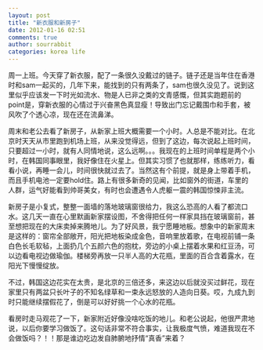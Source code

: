 ```yaml
---
layout: post
title: "新衣服和新房子"
date: 2012-01-16 02:51
comments: true
author: sourrabbit
categories: korea life
---
```

周一上班。今天穿了新衣服，配了一条很久没戴过的链子。链子还是当年住在香港时和sam一起买的，几年下来，能找到的只有两条了，sam也很久没见了。说到这里似乎应该发一下时光如流水、物是人已非之类的文青感慨，但其实跑题前的point是，穿新衣服的心情过于兴奋黑色真显瘦！导致出门忘记戴围巾和手套，被风吹了个透心凉，现在还在流鼻涕。<!--more-->

周末和老公去看了新房子，从新家上班大概需要一个小时。人总是不能对比。在北京时天天从市里跑到机场上班，从来没觉得远，但到了这边，每次说起上班时间，只要超过一小时，就有人同情地说，这么远啊。。。我现在的上班时间单程是两个小时，在韩国同事眼里，我好像住在火星上。但其实习惯了也就那样，练练听力，看看小说，再睡一会儿，时间很快就过去了。当然这有个前提，就是身上带着手机，而且手机电池一定要hold住。路上有很多新奇的见闻，比如窗外的街道，车里的人群，运气好能看到帅哥美女，有时也会遭遇令人虎躯一震的韩国惊悚非主流。

新房子是小复式，整整一面墙的落地玻璃窗很给力，我这么恐高的人看了都流口水。这几天一直在心里默画新家摆设图，不舍得把任何一样家具挡在玻璃窗前，甚至想把现在的大床卖掉来腾地儿。为了好风景，我宁愿睡地板。想象中的新家周末是这样的：窗帘全部敞开，阳光把地板染成金色，音响里放着歌，在电视前铺一条白色长毛软毡，上面扔几个五颜六色的抱枕，旁边的小桌上摆着水果和红豆汤，可以边看电视边做瑜伽。楼梯旁再放一只半人高的大花瓶，里面的百合含着露水，在阳光下慢慢绽放。

不过，韩国这边花实在太贵，是北京的三倍还多，来这边以后就没买过鲜花，现在家里只有两盆只长叶子的不知名绿草和一束永远怒放的人造向日葵。哎，九成九到时只能继续摆假花了，倒是可以好好挑一个心水的花瓶。

看房时走马观花了一下，新家附近好像没啥吃饭的地儿。和老公说起，他很严肃地说，以后你要学习做饭了。这句话非常不符合事实，让我极度气愤，难道我现在不会做饭吗？！！那是谁边吃边发自肺腑地抒情“真香”来着？

